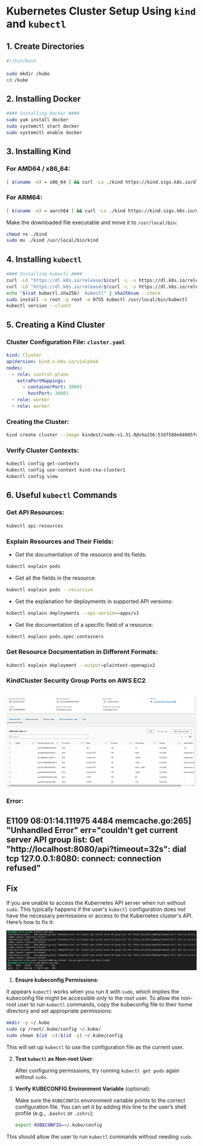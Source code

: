 # Kubernetes Cluster Setup Using `kind` and `kubectl`

## 1. Create Directories

```bash
#!/bin/bash

sudo mkdir /kube
cd /kube
```

## 2. Installing Docker

```bash
#### Installing Docker ####
sudo yum install docker
sudo systemctl start docker
sudo systemctl enable docker
```

## 3. Installing Kind

### For AMD64 / x86_64:

```bash
[ $(uname -m) = x86_64 ] && curl -Lo ./kind https://kind.sigs.k8s.io/dl/v0.24.0/kind-linux-amd64
```

### For ARM64:

```bash
[ $(uname -m) = aarch64 ] && curl -Lo ./kind https://kind.sigs.k8s.io/dl/v0.24.0/kind-linux-arm64
```

Make the downloaded file executable and move it to `/usr/local/bin`:

```bash
chmod +x ./kind
sudo mv ./kind /usr/local/bin/kind
```

## 4. Installing `kubectl`

```bash
#### Installing kubectl ####
curl -LO "https://dl.k8s.io/release/$(curl -L -s https://dl.k8s.io/release/stable.txt)/bin/linux/arm64/kubectl"
curl -LO "https://dl.k8s.io/release/$(curl -L -s https://dl.k8s.io/release/stable.txt)/bin/linux/arm64/kubectl.sha256"
echo "$(cat kubectl.sha256)  kubectl" | sha256sum --check
sudo install -o root -g root -m 0755 kubectl /usr/local/bin/kubectl
kubectl version --client
```

## 5. Creating a Kind Cluster

### Cluster Configuration File: `cluster.yaml`

```yaml
kind: Cluster
apiVersion: kind.x-k8s.io/v1alpha4
nodes:
  - role: control-plane
    extraPortMappings:
      - containerPort: 30001
        hostPort: 30001 
  - role: worker
  - role: worker
```

### Creating the Cluster:

```bash
kind create cluster --image kindest/node:v1.31.0@sha256:53df588e04085fd41ae12de0c3fe4c72f7013bba32a20e7325357a1ac94ba865 --name cka-cluster1 --config cluster.yaml
```

### Verify Cluster Contexts:

```bash
kubectl config get-contexts
kubectl config use-context kind-cka-cluster1
kubectl config view
```

## 6. Useful `kubectl` Commands

### Get API Resources:

```bash
kubectl api-resources
```

### Explain Resources and Their Fields:

- Get the documentation of the resource and its fields:

```bash
kubectl explain pods
```

- Get all the fields in the resource:

```bash
kubectl explain pods --recursive
```

- Get the explanation for deployments in supported API versions:

```bash
kubectl explain deployments --api-version=apps/v1
```

- Get the documentation of a specific field of a resource:

```bash
kubectl explain pods.spec.containers
```

### Get Resource Documentation in Different Formats:

```bash
kubectl explain deployment --output=plaintext-openapiv2
```
### KindCluster Security Group Ports on AWS EC2
![Alt text](/images/KindCluster-SG.png)
---
### Error: 
## E1109 08:01:14.111975    4484 memcache.go:265] "Unhandled Error" err="couldn't get current server API group list: Get \"http://localhost:8080/api?timeout=32s\": dial tcp 127.0.0.1:8080: connect: connection refused"

## Fix
If you are unable to access the Kubernetes API server when run without `sudo`. This typically happens if the user's `kubectl` configuration does not have the necessary permissions or access to the Kubernetes cluster's API. Here’s how to fix it:

![Alt text](/images/Kubectl_Error_while_executing_as_ubuntu.png)

1. **Ensure kubeconfig Permissions**:

It appears `kubectl` works when you run it with `sudo`, which implies the kubeconfig file might be accessible only to the root user. To allow the non-root user to run `kubectl` commands, copy the kubeconfig file to their home directory and set appropriate permissions:

   ```bash
   mkdir -p ~/.kube
   sudo cp /root/.kube/config ~/.kube/
   sudo chown $(id -u):$(id -g) ~/.kube/config
   ```

   This will set up `kubectl` to use the configuration file as the current user.

2. **Test `kubectl` as Non-root User**:

   After configuring permissions, try running `kubectl get pods` again without `sudo`.

3. **Verify KUBECONFIG Environment Variable** (optional):

   Make sure the `KUBECONFIG` environment variable points to the correct configuration file. You can set it by adding this line to the user’s shell profile (e.g., `.bashrc` or `.zshrc`):

   ```bash
   export KUBECONFIG=~/.kube/config
   ```
This should allow the user to run `kubectl` commands without needing `sudo`.
